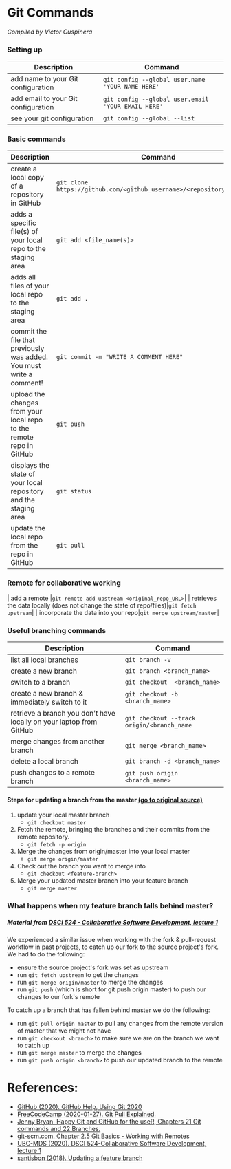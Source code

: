 # Git Commands
*Compiled by Victor Cuspinera*

### Setting up
| Description | Command |
|---------|-------------|
| add name to your Git configuration | `git config --global user.name 'YOUR NAME HERE'` |
| add email to your Git configuration | `git config --global user.email 'YOUR EMAIL HERE'` |
| see your git configuration | `git config --global --list` |

### Basic commands
| Description | Command |
|---------|-------------|
| create a local copy of a repository in GitHub|`git clone https://github.com/<github_username>/<repository_name>.git`|
| adds a specific file(s) of your local repo to the staging area|`git add <file_name(s)>`|
| adds all files of your local repo to the staging area|`git add .`|
| commit the file that previously was added. You must write a comment!|`git commit -m "WRITE A COMMENT HERE"`|
| upload the changes from your local repo to the remote repo in GitHub|`git push`|
| displays the state of your local repository and the staging area|`git status`|
| update the local repo from the repo in GitHub|`git pull`|

### Remote for collaborative working
| add a remote |`git remote add upstream <original_repo_URL>`|
| retrieves the data locally (does not change the state of repo/files)|`git fetch upstream`|
| incorporate the data into your repo|`git merge upstream/master`|

### Useful branching commands

| Description | Command |
|---------|-------------|
| list all local branches | `git branch -v` |
| create a new branch | `git branch <branch_name>` |
| switch to a branch | `git checkout  <branch_name>` |
| create a new branch & immediately switch to it | `git checkout -b <branch_name>` |
| retrieve a branch you don't have locally on your laptop from GitHub| `git checkout --track origin/<branch_name` |
| merge changes from another branch | `git merge <branch_name>` |
| delete a local branch | `git branch -d <branch_name>` |
| push changes to a remote branch | `git push origin <branch_name>` |

#### Steps for updating a branch from the master [(go to original source)](https://gist.github.com/santisbon/a1a60db1fb8eecd1beeacd986ae5d3ca)

1. update your local master branch
    - `git checkout master`
2. Fetch the remote, bringing the branches and their commits from the remote repository.
    - `git fetch -p origin`
3. Merge the changes from origin/master into your local master
    - `git merge origin/master`
4. Check out the branch you want to merge into
    - `git checkout <feature-branch>`
5. Merge your updated master branch into your feature branch 
    - `git merge master`

### What happens when my feature branch falls behind master?
##### Material from [DSCI 524 - Collaborative Software Development, lecture 1](https://github.ubc.ca/MDS-2019-20/DSCI_524_collab-sw-dev_students/blob/master/lectures/01_lecture-intro-more-git.md)

We experienced a similar issue when working with the fork & pull-request workflow in past projects, to catch up our fork to the source project's fork. We had to do the following:

- ensure the source project's fork was set as upstream
- run `git fetch upstream` to get the changes
- run `git merge origin/master` to merge the changes
- run `git push` (which is short for git push origin master) to push our changes to our fork's remote

To catch up a branch that has fallen behind master we do the following:

- run `git pull origin master` to pull any changes from the remote version of master that we might not have
- run `git checkout <branch>` to make sure we are on the branch we want to catch up
- run `git merge master` to merge the changes
- run `git push origin <branch>` to push our updated branch to the remote

# References:
- [GitHub (2020). GitHub Help, Using Git 2020](https://help.github.com/en/github/using-git)
- [FreeCodeCamp (2020-01-27). Git Pull Explained.](https://www.freecodecamp.org/news/git-pull-explained/)
- [Jenny Bryan. Happy Git and GitHub for the useR, Chapters 21 Git commands and 22 Branches.](https://happygitwithr.com/git-commands.html)
- [git-scm.com. Chapter 2.5 Git Basics - Working with Remotes](https://git-scm.com/book/en/v2/Git-Basics-Working-with-Remotes)
- [UBC-MDS (2020). DSCI 524-Collaborative Software Development, lecture 1](https://github.ubc.ca/MDS-2019-20/DSCI_524_collab-sw-dev_students/blob/master/lectures/01_lecture-intro-more-git.md)
- [santisbon (2018). Updating a feature branch](https://gist.github.com/santisbon/a1a60db1fb8eecd1beeacd986ae5d3ca)
